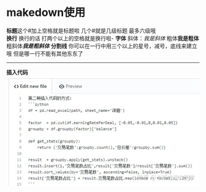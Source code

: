 # makedown使用
**标题**这个#加上空格就是标题啦 几个#就是几级标题 最多六级哦  
**换行** 换行的话 打两个以上的空格就是换行啦-
**字体** 斜体：*我是斜体*  粗体**我是粗体**   粗斜体***我是粗斜体***
**分割线** 你可以在一行中用三个以上的星号，减号，底线来建立哦 但是哪一行不能有其他东东了
*****
**插入代码**
![](https://github.com/xiaolinshhuo/meng-cheng-lin/blob/master/%E5%9B%BE%E7%89%87/v2-9b491c252db238b5585d92d085161d8e.jpg)

